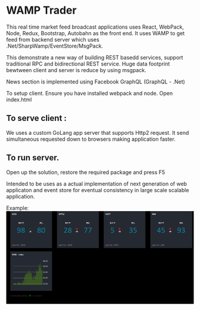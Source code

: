 # WAMP Trader

This real time market feed broadcast applications uses React, WebPack, Node, Redux, Bootstrap, Autobahn as the front end. It uses WAMP to get feed from backend server which uses .Net/SharpWamp/EventStore/MsgPack. 

This demonstrate a new way of building REST basedd services, support traditional RPC and bidirectional REST service. Huge data footprint bewtween client and server is reduce by using msgpack. 

News section is implemented using Facebook GraphQL (GraphQL - .Net)

To setup client. 
Ensure you have installed webpack and node. 
Open index.html 



## To serve client : 
We uses a custom GoLang app server that supports Http2 request. It send simultaneous requested down to browsers making application faster. 

## To run server. 
Open up the solution, restore the required package and press F5 

Intended to be uses as a actual implementation of next generation of web applicaton and event store for eventual consistency in large scale scalable application.


Example: 
![alt text](https://github.com/appcoreopc/trader/blob/master/trader1.gif "Wamp Trader")

